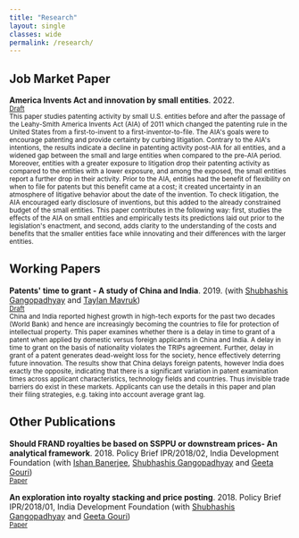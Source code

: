 ```yaml
---
title: "Research"
layout: single
classes: wide
permalink: /research/
---
```


## Job Market Paper

**America Invents Act and innovation by small entities**. 2022.
<br/><small>[Draft](https://satyaki4.github.io/files/JMP_satyaki.pdf)</small><br>
<small>
This paper studies patenting activity by small U.S. entities before and after the passage of the Leahy-Smith America Invents Act (AIA) of 2011 which changed the patenting rule in the United States from a first-to-invent to a first-inventor-to-file. The AIA's goals were to encourage patenting and provide certainty by curbing litigation. Contrary to the AIA's intentions, the results indicate a decline in patenting activity post-AIA for all entities, and a widened gap between the small and large entities when compared to the pre-AIA period. Moreover, entities with a greater exposure to litigation drop their patenting activity as compared to the entities with a lower exposure, and among the exposed, the small entities report a further drop in their activity. Prior to the AIA, entities had the benefit of flexibility on when to file for patents but this benefit came at a cost; it created uncertainty in an atmosphere of litigative behavior about the date of the invention. To check litigation, the AIA encouraged early disclosure of inventions, but this added to the already constrained budget of the small entities. This paper contributes in the following way: first, studies the effects of the AIA on small entities and empirically tests its predictions laid out prior to the legislation's enactment, and second, adds clarity to the understanding of the costs and benefits that the smaller entities face while innovating and their differences with the larger entities.
</small>

## Working Papers

**Patents' time to grant - A study of China and India**. 2019.
(with [Shubhashis Gangopadhyay](https://www.idfresearch.org/team) and [Taylan Mavruk](https://www.gu.se/en/about/find-staff/taylanmavruk))
<br/><small>[Draft](https://papers.ssrn.com/sol3/papers.cfm?abstract_id=3403293)</small><br>
<small>
China and India reported highest growth in high-tech exports for the past two decades (World Bank) and hence are increasingly becoming the countries to file for protection of intellectual property. This paper examines whether there is a delay in time to grant of a patent when applied by domestic versus foreign applicants in China and India. A delay in time to grant on the basis of nationality violates the TRIPs agreement. Further, delay in grant of a patent generates dead-weight loss for the society, hence effectively deterring future innovation. The results show that China delays foreign patents, however India does exactly the opposite, indicating that there is a significant variation in patent examination times across applicant characteristics, technology fields and countries. Thus invisible trade barriers do exist in these markets. Applicants can use the details in this paper and plan their filing strategies, e.g. taking into account average grant lag.
</small>

## Other Publications

**Should FRAND royalties be based on SSPPU or downstream prices- An analytical framework**. 2018. Policy Brief IPR/2018/02, India Development Foundation
(with [Ishan Banerjee](https://twitter.com/ishanbanerjee?lang=en), [Shubhashis Gangopadhyay](https://www.idfresearch.org/team) and [Geeta Gouri](https://www.idfresearch.org/team))
<br/><small>[Paper](https://idfresearch.org/uploads/academic_papers/1628177104_Should%20FRAND%20royalties%20be%20based%20on%20SSPPU%20or%20downstream%20prices.pdf)</small><br>

**An exploration into royalty stacking and price posting**. 2018. Policy Brief IPR/2018/01, India Development Foundation
(with [Shubhashis Gangopadhyay](https://www.idfresearch.org/team) and [Geeta Gouri](https://www.idfresearch.org/team))
<br/><small>[Paper](https://idfresearch.org/uploads/academic_papers/1628176956_An%20Exploration%20into%20Royalty%20Stacking%20and%20Price%20Posting.pdf)</small><br>

